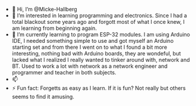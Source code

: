 - 👋 Hi, I’m @Micke-Hallberg
- 👀 I’m interested in learning programming and electronics. Since I had a total blackout some years ago and forgott most of what I once knew, I am learning from beginning again.
- 🌱 I’m currently learning to program ESP-32 modules. I am using Arduino IDE, I needed something simple to use and got myself an Arduino starting set and from there I went on to
  what I found a bit more interesting, nothing bad with Arduino boards, they are wondeful, but lacked what I realized I really wanted to tinker around with, network and BT. Used to work a lot with network as a
network engineer and programmer and teacher in both subjects. 
- 📫 
- ⚡ Fun fact: Forgetts as easy as I learn. If it is fun? Not really but others seems to find it amusing. 

<!---
Micke-Hallberg/Micke-Hallberg is a ✨ special ✨ repository because its `README.md` (this file) appears on your GitHub profile.
You can click the Preview link to take a look at your changes.
--->
